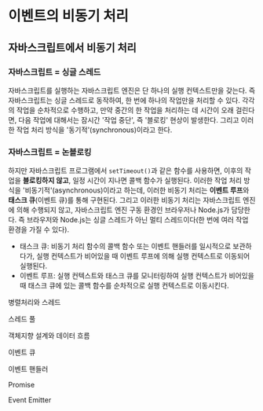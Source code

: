 # 이벤트의 비동기 처리

## 자바스크립트에서 비동기 처리

### 자바스크립트 = 싱글 스레드

자바스크립트를 실행하는 자바스크립트 엔진은 단 하나의 실행 컨텍스트만을 갖는다. 즉 자바스크립트는 싱글 스레드로 동작하여, 한 번에 하나의 작업만을 처리할 수 있다. 각각의 작업을 순차적으로 수행하고, 만약 중간의 한 작업을 처리하는 데 시간이 오래 걸린다면, 다음 작업에 대해서는 잠시간 '작업 중단', 즉 '블로킹' 현상이 발생한다. 그리고 이러한 작업 처리 방식을 '동기적'(synchronous)이라고 한다.

### 자바스크립트 = 논블로킹

하지만 자바스크립트 프로그램에서 `setTimeout()`과 같은 함수를 사용하면, 이후의 작업을 **블로킹하지 않고**, 일정 시간이 지나면 콜백 함수가 실행된다. 이러한 작업 처리 방식을 '비동기적'(asynchronous)이라고 하는데, 이러한 비동기 처리는 **이벤트 루프**와 **태스크 큐**(이벤트 큐)를 통해 구현된다. 그리고 이러한 비동기 처리는 자바스크립트 엔진에 의해 수행되지 않고, 자바스크립트 엔진 구동 환경인 브라우저나 Node.js가 담당한다. 즉 브라우저와 Node.js는 싱글 스레드가 아닌 멀티 스레드이다(한 번에 여러 작업 환경을 가질 수 있다).

- 태스크 큐: 비동기 처리 함수의 콜백 함수 또는 이벤트 핸들러를 일시적으로 보관하다가, 실행 컨텍스트가 비어있을 때 이벤트 루프에 의해 실행 컨텍스트로 이동되어 실행된다.
- 이벤트 루프: 실행 컨텍스트와 태스크 큐를 모니터링하여 실행 컨텍스트가 비어있을 때 태스크 큐에 있는 콜백 함수를 순차적으로 실행 컨텍스트로 이동시킨다.

병렬처리와 스레드

스레드 풀

객체지향 설계와 데이터 흐름

이벤트 큐

이벤트 핸들러

Promise

Event Emitter

